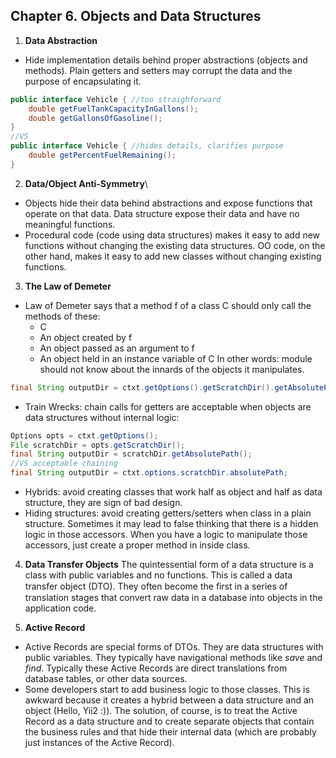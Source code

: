 ## Chapter 6. Objects and Data Structures

1. **Data Abstraction**
- Hide implementation details behind proper abstractions (objects and methods). 
Plain getters and setters may corrupt the data and the purpose of encapsulating it.
```java
public interface Vehicle { //too straighforward
    double getFuelTankCapacityInGallons();
    double getGallonsOfGasoline();
}
//VS
public interface Vehicle { //hides details, clarifies purpose
    double getPercentFuelRemaining();
}
```

2. **Data/Object Anti-Symmetry**\
- Objects hide their data behind abstractions and expose functions that operate on that data. 
Data structure expose their data and have no meaningful functions.
- Procedural code (code using data structures) makes it easy to add new functions without
changing the existing data structures. OO code, on the other hand, makes it easy to add
new classes without changing existing functions.

3. **The Law of Demeter**
- Law of Demeter says that a method f of a class C should only call
the methods of these:
   - C
   - An object created by f
   - An object passed as an argument to f 
   - An object held in an instance variable of C
In other words: module should not know about the innards of the objects it manipulates.
```java
final String outputDir = ctxt.getOptions().getScratchDir().getAbsolutePath(); //three chain calls
```
- Train Wrecks: chain calls for getters are acceptable when objects are data structures without internal logic:
```java
Options opts = ctxt.getOptions();
File scratchDir = opts.getScratchDir();
final String outputDir = scratchDir.getAbsolutePath();
//VS acceptable chaining
final String outputDir = ctxt.options.scratchDir.absolutePath;
```
- Hybrids: avoid creating classes that work half as object and half as data structure, they are sign of bad design.
- Hiding structures: avoid creating getters/setters when class in a plain structure.
Sometimes it may lead to false thinking that there is a hidden logic in those accessors.
When you have a logic to manipulate those accessors, just create a proper method in inside class. 

4. **Data Transfer Objects**
The quintessential form of a data structure is a class with public variables and no functions. 
This is called a data transfer object (DTO). They often become the ﬁrst in a series of translation stages 
that convert raw data in a database into objects in the application code.

5. **Active Record**
- Active Records are special forms of DTOs. They are data structures with public variables.
They typically have navigational methods like *save* and *find*. 
Typically these Active Records are direct translations from database tables, or other data sources. 
- Some developers start to add business logic to those classes. 
This is awkward because it creates a hybrid between a data structure and an object (Hello, Yii2 :)).
The solution, of course, is to treat the Active Record as a data structure and to create
separate objects that contain the business rules and that hide their internal data (which are
probably just instances of the Active Record).